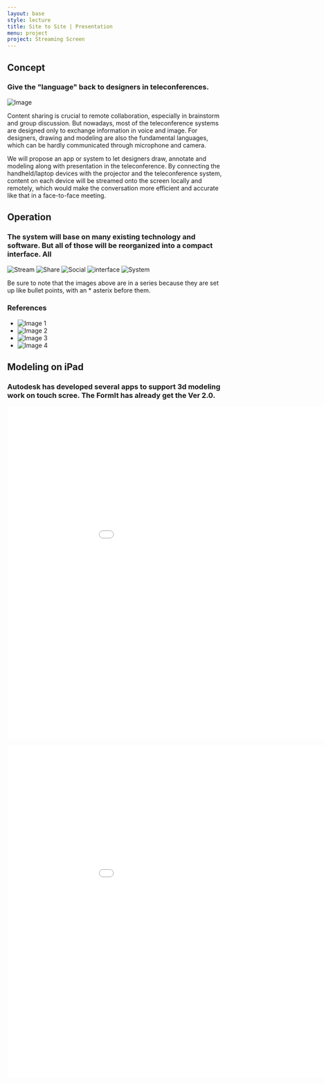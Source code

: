 ```yaml
---
layout: base
style: lecture
title: Site to Site | Presentation
menu: project
project: Streaming Screen
---
```

##  Concept

### Give the "language" back to designers in teleconferences. 

![Image](https://github.com/yonoo/site2site.github.io/blob/master/projects/Streaming_Screen/image/Collage.jpg)

Content sharing is crucial to remote collaboration, especially in brainstorm and group discussion. But nowadays, most of the teleconference systems are designed only to exchange information in voice and image. For designers, drawing and modeling are also the fundamental languages, which can be hardly communicated through microphone and camera. 

We will propose an app or system to let designers draw, annotate and modeling along with presentation in the teleconference. By connecting the handheld/laptop devices with the projector and the teleconference system, content on each device will be streamed onto the screen locally and remotely, which would make the conversation more efficient and accurate like that in a face-to-face meeting.


## Operation

### The system will base on many existing technology and software. But all of those will be reorganized into a compact interface. All

![Stream](https://github.com/yonoo/site2site.github.io/blob/master/projects/Streaming_Screen/image/Diagram_1.jpg)
![Share](https://github.com/yonoo/site2site.github.io/blob/master/projects/Streaming_Screen/image/Diagram_2.jpg)
![Social](https://github.com/yonoo/site2site.github.io/blob/master/projects/Streaming_Screen/image/Diagram_3.jpg)
![interface](https://github.com/yonoo/site2site.github.io/blob/master/projects/Streaming_Screen/image/Diagram_4.jpg)
![System](https://github.com/yonoo/site2site.github.io/blob/master/projects/Streaming_Screen/image/Diagram_5.jpg)

Be sure to note that the images above are in a series because they are set up like bullet points, with an \* asterix before them.

###  References

*	![Image 1](https://github.com/yonoo/site2site.github.io/blob/master/projects/Streaming_Screen/image/Meeting.jpg)
*	![Image 2](http://i1.ytimg.com/vi/jj6q_z2Ni9M/hqdefault.jpg)
*	![Image 3](http://1.design-milk.com/images/2013/08/trupad-annotate-ipad-photo-app-600x399.jpg)
*	![Image 4](http://media.dexigner.com/article/23081/Autodesk_FormIt_iPad_App_03_gallery.jpg)


## Modeling on iPad

### Autodesk has developed several apps to support 3d modeling work on touch scree. The FormIt has already get the Ver 2.0.

<object width="1024" height="500"><param name="movie" value="http://youtu.be/M-4MH64pnWw"></param><param name="allowFullScreen" value="true"></param><param name="allowscriptaccess" value="always"></param><embed src="//www.youtube.com/v/khwQ9lf2DJQ?hl=en_US&amp;version=3" type="application/x-shockwave-flash" width="1024" height="768" allowscriptaccess="always" allowfullscreen="true"></embed></object>

<object width="1024" height="500"><param name="movie" value="http://youtu.be/dIuRnaym_hQ"></param><param name="allowFullScreen" value="true"></param><param name="allowscriptaccess" value="always"></param><embed src="//www.youtube.com/v/khwQ9lf2DJQ?hl=en_US&amp;version=3" type="application/x-shockwave-flash" width="1024" height="768" allowscriptaccess="always" allowfullscreen="true"></embed></object>
